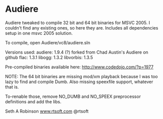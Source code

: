 # Audiere
Audiere tweaked to compile 32 bit and 64 bit binaries for MSVC 2005.  I couldn't find any existing ones, so here they are.  Includes all dependencies setup in one msvc 2005 solution.

To compile, open Audiere/vc8/audiere.sln

Versions used:
audiere: 1.9.4 (?) forked from Chad Austin's Audiere on github
flac: 1.3.1
libogg: 1.3.2
libvorbis: 1.3.5

Pre-compiled binaries available here: http://www.codedojo.com/?p=1977

NOTE: The 64 bit binaries are missing mod/xm playback because I was too lazy to find and compile Dumb.  Also missing speexfile support, whatever that is.

To-renable those, remove NO_DUMB and NO_SPEEX preprocessor definitions and add the libs.

Seth A Robinson
www.rtsoft.com
@rtsoft
